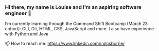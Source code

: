 ### Hi there, my name is Louise and I'm an aspiring software engineer  👋


I’m currently learning through the Command Shift Bootcamp (March 23 cohort): CLI, Git, HTML, CSS, JavaScript and more. I also have experience with Python and Java.

📫 How to reach me: https://www.linkedin.com/in/losborne/ 


